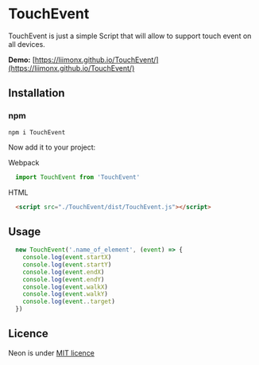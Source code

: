 # TouchEvent
TouchEvent is just a simple Script that will allow to support touch event on all devices. 

**Demo:** [https://liimonx.github.io/TouchEvent/](https://liimonx.github.io/TouchEvent/)


## Installation

### npm
```
npm i TouchEvent
```
Now add it to your project:

Webpack
```JAVASCRIPT
  import TouchEvent from 'TouchEvent'
```
HTML
```HTML
  <script src="./TouchEvent/dist/TouchEvent.js"></script>
```
## Usage

```JAVASCRIPT
  new TouchEvent('.name_of_element', (event) => {
    console.log(event.startX)
    console.log(event.startY)
    console.log(event.endX)
    console.log(event.endY)
    console.log(event.walkX)
    console.log(event.walkY)
    console.log(event..target)
  })
```

## Licence
Neon is under [MIT licence](https://opensource.org/licenses/mit-license.php)